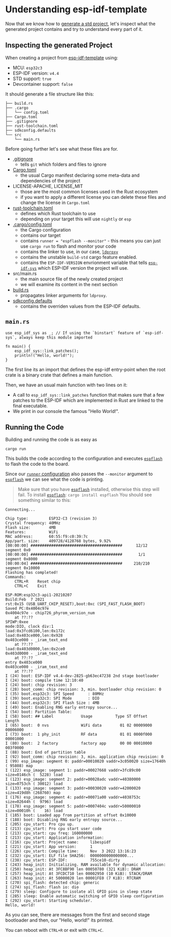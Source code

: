 # Understanding esp-idf-template

Now that we know how to [generate a std project], let's inspect what the generated project contains and try to understand every part of it.

## Inspecting the generated Project

When creating a project from [esp-idf-template] using:

- MCU: `esp32c3`
- ESP-IDF version: `v4.4`
- STD support: `true`
- Devcontainer support: `false`

It should generate a file structure like this:

```text
├── build.rs
├── .cargo
│   └── config.toml
├── Cargo.toml
├── .gitignore
├── rust-toolchain.toml
├── sdkconfig.defaults
└── src
    └── main.rs
```

Before going further let's see what these files are for.

- [.gitignore]
    - tells `git` which folders and files to ignore
- [Cargo.toml]
    - the usual Cargo manifest declaring some meta-data and dependencies of the project
- LICENSE-APACHE, LICENSE_MIT
    - those are the most common licenses used in the Rust ecosystem
    - if you want to apply a different license you can delete these files and change the license in `Cargo.toml`
- [rust-toolchain.toml]
    - defines which Rust toolchain to use
    - depending on your target this will use `nightly` or `esp`
- [.cargo/config.toml]
    - the Cargo configuration
    - contains our target
    - contains `runner = "espflash --monitor"` - this means you can just use `cargo run` to flash and monitor your code
    - contains the linker to use, in our case, [`ldproxy`]
    - contains the unstable `build-std` cargo feature enabled.
    - contains the `ESP-IDF-VERSION` envrionment variable that tells [`esp-idf-sys`] which ESP-IDF version the project will use.
- src/main.rs
    - the main source file of the newly created project
    - we will examine its content in the next section
- [build.rs]
    - propagates linker arguments for `ldproxy`.
- [sdkconfig.defaults]
    - contains the overriden values from the ESP-IDF defaults.

## `main.rs`

```rust,ignore
use esp_idf_sys as _; // If using the `binstart` feature of `esp-idf-sys`, always keep this module imported

fn main() {
    esp_idf_sys::link_patches();
    println!("Hello, world!");
}

```

The first line its an import that defines the esp-idf entry-point when the root crate is a binary crate that defines a main function.

Then, we have an usual main function with two lines on it:

- A call to `esp_idf_sys::link_patches` function that makes sure that a few patches to the ESP-IDF which are implemented in Rust are linked to the final executable.
- We print in our console the famous "Hello World!".

## Running the Code

Building and running the code is as easy as

```shell
cargo run
```

This builds the code according to the configuration and executes [`espflash`] to flash the code to the board.

Since our [`runner` configuration] also passes the `--monitor` argument to [`espflash`] we can see what the code is printing.

> Make sure that you have [`espflash`] installed, otherwise this step will fail. To install [`espflash`]:
> `cargo install espflash`
You should see something similar to this:

```text
Connecting...

Chip type:         ESP32-C3 (revision 3)
Crystal frequency: 40MHz
Flash size:        4MB
Features:          WiFi
MAC address:       60:55:f9:c0:39:7c
App/part. size:    409728/4128768 bytes, 9.92%
[00:00:00] ########################################      12/12      segment 0x0
[00:00:00] ########################################       1/1       segment 0x8000
[00:00:04] ########################################     210/210     segment 0x10000
Flashing has completed!
Commands:
    CTRL+R    Reset chip
    CTRL+C    Exit

ESP-ROM:esp32c3-api1-20210207
Build:Feb  7 2021
rst:0x15 (USB_UART_CHIP_RESET),boot:0xc (SPI_FAST_FLASH_BOOT)
Saved PC:0x4004c97e
0x4004c97e - chip726_phyrom_version_num
    at ??:??
SPIWP:0xee
mode:DIO, clock div:1
load:0x3fcd6100,len:0x172c
load:0x403ce000,len:0x928
0x403ce000 - _iram_text_end
    at ??:??
load:0x403d0000,len:0x2ce0
0x403d0000 - _iram_text_end
    at ??:??
entry 0x403ce000
0x403ce000 - _iram_text_end
    at ??:??
I (24) boot: ESP-IDF v4.4-dev-2825-gb63ec47238 2nd stage bootloader
I (24) boot: compile time 12:10:40
I (24) boot: chip revision: 3
I (28) boot_comm: chip revision: 3, min. bootloader chip revision: 0
I (35) boot.esp32c3: SPI Speed      : 80MHz
I (39) boot.esp32c3: SPI Mode       : DIO
I (44) boot.esp32c3: SPI Flash Size : 4MB
I (49) boot: Enabling RNG early entropy source...
I (54) boot: Partition Table:
I (58) boot: ## Label            Usage          Type ST Offset   Length
I (65) boot:  0 nvs              WiFi data        01 02 00009000 00006000
I (73) boot:  1 phy_init         RF data          01 01 0000f000 00001000
I (80) boot:  2 factory          factory app      00 00 00010000 003f0000
I (88) boot: End of partition table
I (92) boot_comm: chip revision: 3, min. application chip revision: 0
I (99) esp_image: segment 0: paddr=00010020 vaddr=3c050020 size=17640h ( 95808) map
I (122) esp_image: segment 1: paddr=00027668 vaddr=3fc89c00 size=0146ch (  5228) load
I (123) esp_image: segment 2: paddr=00028adc vaddr=40380000 size=0753ch ( 30012) load
I (133) esp_image: segment 3: paddr=00030020 vaddr=42000020 size=419d8h (268760) map
I (176) esp_image: segment 4: paddr=00071a00 vaddr=4038753c size=02644h (  9796) load
I (178) esp_image: segment 5: paddr=0007404c vaddr=50000010 size=00010h (    16) load
I (185) boot: Loaded app from partition at offset 0x10000
I (188) boot: Disabling RNG early entropy source...
I (205) cpu_start: Pro cpu up.
I (213) cpu_start: Pro cpu start user code
I (213) cpu_start: cpu freq: 160000000
I (213) cpu_start: Application information:
I (216) cpu_start: Project name:     libespidf
I (221) cpu_start: App version:      1
I (226) cpu_start: Compile time:     Nov  3 2022 13:16:23
I (232) cpu_start: ELF file SHA256:  0000000000000000...
I (238) cpu_start: ESP-IDF:          755ce10-dirty
I (243) heap_init: Initializing. RAM available for dynamic allocation:
I (250) heap_init: At 3FC8BF90 len 00050780 (321 KiB): DRAM
I (257) heap_init: At 3FCDC710 len 00002950 (10 KiB): STACK/DRAM
I (263) heap_init: At 50000020 len 00001FE0 (7 KiB): RTCRAM
I (270) spi_flash: detected chip: generic
I (274) spi_flash: flash io: dio
I (279) sleep: Configure to isolate all GPIO pins in sleep state
I (285) sleep: Enable automatic switching of GPIO sleep configuration
I (292) cpu_start: Starting scheduler.
Hello, world!
```

As you can see, there are messages from the first and second stage bootloader and then, our "Hello, world!" its printed.

You can reboot with `CTRL+R` or exit with `CTRL+C`.

[.gitignore]: https://git-scm.com/docs/gitignore
[Cargo.toml]: https://doc.rust-lang.org/cargo/reference/manifest.html
[rust-toolchain.toml]: https://rust-lang.github.io/rustup/overrides.html#the-toolchain-file
[.cargo/config.toml]: https://doc.rust-lang.org/cargo/reference/config.html
[generate a std project]: ../generate-project-from-template.md#esp-idf-template
[esp-idf-template]: https://github.com/esp-rs/esp-idf-template
[`esp-idf-sys`]: https://github.com/esp-rs/esp-idf-sys
[`ldproxy`]: https://github.com/esp-rs/embuild/tree/master/ldproxy
[build.rs]: https://doc.rust-lang.org/cargo/reference/build-scripts.html
[sdkconfig.defaults]: https://docs.espressif.com/projects/esp-idf/en/latest/esp32/api-guides/build-system.html#custom-sdkconfig-defaults
[`espflash`]: https://github.com/esp-rs/espflash/tree/main/espflash
[`runner` configuration]: https://doc.rust-lang.org/cargo/reference/config.html#targettriplerunner
